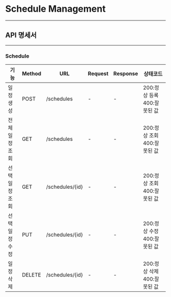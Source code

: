 # Schedule Management
***
## API 명세서
***
### Schedule
| 기능       | Method | URL             | Request | Response | 상태코드                |
|----------|-------|-----------------|---|---|---------------------|
| 일정 생성    | POST | /schedules      | - | - | 200:정상 등록 400:잘못된 값 |
| 전체 일정 조회 | GET   | /schedules      | - | - | 200:정상 조회 400:잘못된 값 |
| 선택 일정 조회 | GET   | /schedules/{id} | - | - | 200:정상 조회 400:잘못된 값 |
| 선택 일정 수정 | PUT   | /schedules/{id} | - | - | 200:정상 수정 400:잘못된 값 |
| 일정 삭제    | DELETE | /schedules/{id} | - | - | 200:정상 삭제 400:잘못된 값 |

